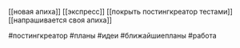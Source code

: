 
[[новая апиха]]
[[экспресс]]
[[покрыть постингкреатор тестами]]
[[напрашивается своя апиха]]

#постингкреатор #планы #идеи #ближайшиепланы #работа